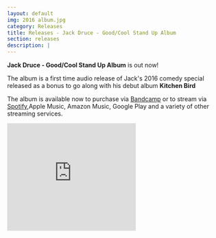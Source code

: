 ```yaml
---
layout: default
img: 2016 album.jpg
category: Releases
title: Releases - Jack Druce - Good/Cool Stand Up Album
section: releases
description: |
---
```

**Jack Druce - Good/Cool Stand Up Album** is out now!

The album is a first time audio release of Jack's 2016 comedy special released as a bonus to go along with his debut album **Kitchen Bird**

The album is available now to purchase via [Bandcamp](https://jackdrucecomedy.bandcamp.com/album/good-cool-stand-up-album)
or to stream via [Spotify](https://open.spotify.com/album/7MktIgjzTSsIsCXPajguok),Apple Music, Amazon Music, Google Play and a variety of other streaming services.

<iframe src="https://open.spotify.com/embed/album/7MktIgjzTSsIsCXPajguok" width="300" height="250" frameborder="0" allowtransparency="true" allow="encrypted-media"></iframe>
